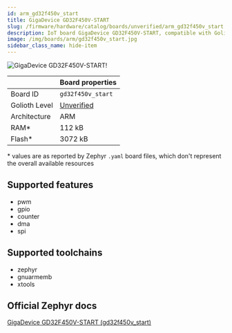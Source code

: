 ```yaml
---
id: arm_gd32f450v_start
title: GigaDevice GD32F450V-START
slug: /firmware/hardware/catalog/boards/unverified/arm_gd32f450v_start
description: IoT board GigaDevice GD32F450V-START, compatible with Golioth at unverified level.
image: /img/boards/arm/gd32f450v_start.jpg
sidebar_class_name: hide-item
---
```


[//]: # (This is an auto-generated file, do not edit! Changes to it will be lost upon re-generation)

![GigaDevice GD32F450V-START!](/img/boards/arm/gd32f450v_start.jpg "GigaDevice GD32F450V-START")

|                | Board properties     |
| -------------  | -------------------- |
| Board ID       | `gd32f450v_start` |
| Golioth Level  | [Unverified](/firmware/hardware#unverified-boards) |
| Architecture   | ARM |
| RAM*           | 112 kB |
| Flash*         | 3072 kB |

\* values are as reported by Zephyr `.yaml` board files, which don't represent the overall available resources



## Supported features

* pwm
* gpio
* counter
* dma
* spi

## Supported toolchains

* zephyr
* gnuarmemb
* xtools

## Official Zephyr docs

[GigaDevice GD32F450V-START (gd32f450v_start)](https://docs.zephyrproject.org/latest/boards/arm/gd32f450v_start/doc/index.html)
